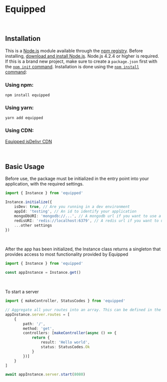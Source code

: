 # Equipped

<br>

## Installation

This is a [Node.js](https://nodejs.org/en/) module available through the [npm registry](https://www.npmjs.com/package/equipped).
Before installing, [download and install Node.js](https://nodejs.org/en/download/). Node.js 4.2.4 or higher is required.
If this is a brand new project, make sure to create a `package.json` first with the [`npm init` command](https://docs.npmjs.com/creating-a-package-json-file).
Installation is done using the [`npm install` command](https://docs.npmjs.com/getting-started/installing-npm-packages-locally):

### Using npm:
    npm install equipped

### Using yarn:
    yarn add equipped

### Using CDN:

[Equipped jsDelivr CDN](https://www.jsdelivr.com/package/npm/equipped)

<br>

## Basic Usage
Before use, the package must be initialized in the entry point into your application, with the required settings.
```ts
import { Instance } from 'equipped'

Instance.initialize({
    isDev: true, // Are you running in a dev environment
    appId: 'testing', // An id to identify your application
    mongoDbURI: 'mongodb://...', // A mongodb url if you want to use a database
    redisURI: 'redis://localhost:6379', // A redis url if you want to use a redis cache. Confirm all other functionality you intend to use do not depend on the cache, even if you are not using a cache directly
    ...other settings
})
```

<br>

After the app has been initialized, the Instance class returns a singleton that provides access to most functionality provided by Equipped
```ts
import { Instance } from 'equipped'

const appInstance = Instance.get()
```

<br>

To start a server
```ts
import { makeController, StatusCodes } from 'equipped'

// Aggregate all your routes into an array. This can be defined in the file or imported from your controllers etc
appInstance.server.routes = [
    {
        path: '/',
        method: 'get',
        controllers: [makeController(async () => {
            return {
                result: 'Hello world',
                status: StatusCodes.Ok
            }
        })]
    }
]

await appInstance.server.start(8080)
```